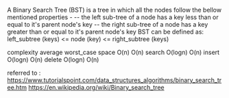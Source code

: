 A Binary Search Tree (BST) is a tree in which all the nodes follow the bellow mentioned properties -
 -- the left sub-tree of a node has a key less than or equal to it's parent node's key
 -- the right sub-tree of a node has a key greater than or equal to it's parent node's key
BST can be defined as:
left_subtree (keys) <= node (key) <= right_subtree (keys)

complexity
        average    worst_case
space     O(n)        O(n)
search    O(logn)     O(n)
insert    O(logn)     O(n)
delete    O(logn)     O(n)


referred to :
https://www.tutorialspoint.com/data_structures_algorithms/binary_search_tree.htm
https://en.wikipedia.org/wiki/Binary_search_tree
